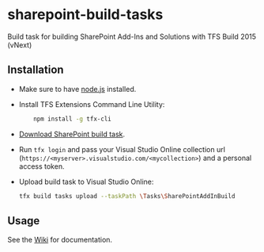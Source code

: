 # sharepoint-build-tasks
Build task for building SharePoint Add-Ins and Solutions with TFS Build 2015 (vNext)

## Installation
* Make sure to have [node.js](https://nodejs.org/) installed.
* Install TFS Extensions Command Line Utility:

    ```bash
        npm install -g tfx-cli
    ```
    
* [Download SharePoint build task](https://github.com/iozag/sharepoint-build-tasks/releases).
* Run `tfx login` and pass your Visual Studio Online collection url (`https://<myserver>.visualstudio.com/<mycollection>`) and a personal access token. 
* Upload build task to Visual Studio Online:

    ```bash
    tfx build tasks upload --taskPath \Tasks\SharePointAddInBuild
    ```
    
## Usage
See the [Wiki](https://github.com/iozag/sharepoint-build-tasks/wiki) for documentation.
